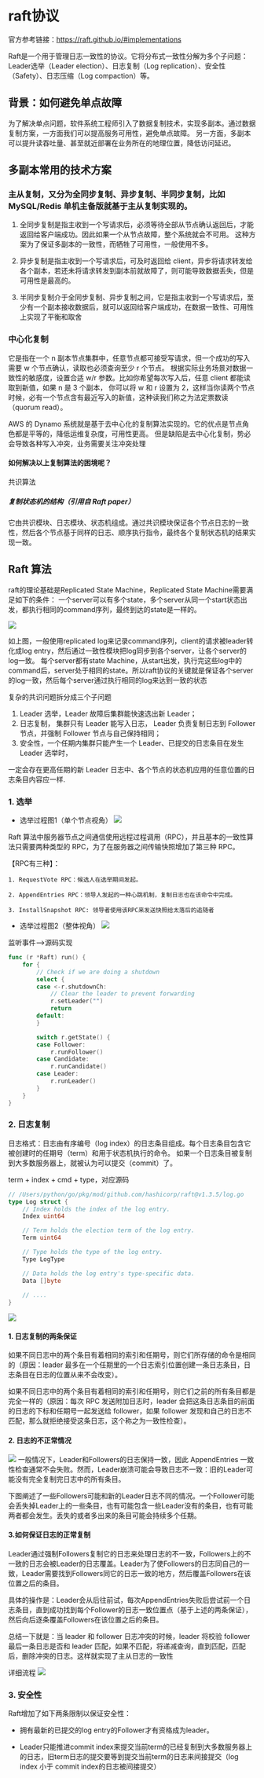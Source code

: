 # raft协议

官方参考链接：https://raft.github.io/#implementations

Raft是一个用于管理日志一致性的协议。它将分布式一致性分解为多个子问题：Leader选举（Leader election）、日志复制（Log replication）、安全性（Safety）、日志压缩（Log compaction）等。

## 背景：如何避免单点故障

为了解决单点问题，软件系统工程师引入了数据复制技术，实现多副本。通过数据复制方案，一方面我们可以提高服务可用性，避免单点故障。
另一方面，多副本可以提升读吞吐量、甚至就近部署在业务所在的地理位置，降低访问延迟。

## 多副本常用的技术方案

### 主从复制，又分为全同步复制、异步复制、半同步复制，比如 MySQL/Redis 单机主备版就基于主从复制实现的。

1. 全同步复制是指主收到一个写请求后，必须等待全部从节点确认返回后，才能返回给客户端成功。因此如果一个从节点故障，整个系统就会不可用。
这种方案为了保证多副本的一致性，而牺牲了可用性，一般使用不多。

2. 异步复制是指主收到一个写请求后，可及时返回给 client，异步将请求转发给各个副本，若还未将请求转发到副本前就故障了，则可能导致数据丢失，但是可用性是最高的。

3. 半同步复制介于全同步复制、异步复制之间，它是指主收到一个写请求后，至少有一个副本接收数据后，就可以返回给客户端成功，在数据一致性、可用性上实现了平衡和取舍

### 中心化复制

它是指在一个 n 副本节点集群中，任意节点都可接受写请求，但一个成功的写入需要 w 个节点确认，读取也必须查询至少 r 个节点。
根据实际业务场景对数据一致性的敏感度，设置合适 w/r 参数。比如你希望每次写入后，任意 client 都能读取到新值，如果 n 是 3 个副本，
你可以将 w 和 r 设置为 2，这样当你读两个节点时候，必有一个节点含有最近写入的新值，这种读我们称之为法定票数读（quorum read）。

AWS 的 Dynamo 系统就是基于去中心化的复制算法实现的。它的优点是节点角色都是平等的，降低运维复杂度，可用性更高。
但是缺陷是去中心化复制，势必会导致各种写入冲突，业务需要关注冲突处理

#### 如何解决以上复制算法的困境呢？

共识算法

##### 复制状态机的结构（引用自 Raft paper）

它由共识模块、日志模块、状态机组成。通过共识模块保证各个节点日志的一致性，然后各个节点基于同样的日志、顺序执行指令，最终各个复制状态机的结果实现一致。

## Raft 算法

raft的理论基础是Replicated State Machine，Replicated State Machine需要满足如下的条件：
一个server可以有多个state，多个server从同一个start状态出发，都执行相同的command序列，最终到达的state是一样的。

![](.raft_images/state_machine.png)

如上图，一般使用replicated log来记录command序列，client的请求被leader转化成log entry，然后通过一致性模块把log同步到各个server，让各个server的log一致。
每个server都有state Machine，从start出发，执行完这些log中的command后，server处于相同的state。所以raft协议的关键就是保证各个server的log一致，然后每个server通过执行相同的log来达到一致的状态

    
复杂的共识问题拆分成三个子问题    
    
1. Leader 选举，Leader 故障后集群能快速选出新 Leader；
2. 日志复制， 集群只有 Leader 能写入日志， Leader 负责复制日志到 Follower 节点，并强制 Follower 节点与自己保持相同；
3. 安全性，一个任期内集群只能产生一个 Leader、已提交的日志条目在发生 Leader 选举时，

一定会存在更高任期的新 Leader 日志中、各个节点的状态机应用的任意位置的日志条目内容应一样.


### 1. 选举

- 选举过程图1（单个节点视角）
![](.raft_images/election_from_own_view.png)

Raft 算法中服务器节点之间通信使用远程过程调用（RPC），并且基本的一致性算法只需要两种类型的 RPC，为了在服务器之间传输快照增加了第三种 RPC。

【RPC有三种】：

    1. RequestVote RPC：候选人在选举期间发起。

    2. AppendEntries RPC：领导人发起的一种心跳机制，复制日志也在该命令中完成。

    3. InstallSnapshot RPC: 领导者使用该RPC来发送快照给太落后的追随者
  
- 选举过程图2（整体视角）
![](.raft_images/election_in_whole_view.png)
  
监听事件-->源码实现

```go
func (r *Raft) run() {
	for {
		// Check if we are doing a shutdown
		select {
		case <-r.shutdownCh:
			// Clear the leader to prevent forwarding
			r.setLeader("")
			return
		default:
		}

		switch r.getState() {
		case Follower:
			r.runFollower()
		case Candidate:
			r.runCandidate()
		case Leader:
			r.runLeader()
		}
	}
}
```
  

### 2. 日志复制

日志格式：日志由有序编号（log index）的日志条目组成。每个日志条目包含它被创建时的任期号（term）和用于状态机执行的命令。
如果一个日志条目被复制到大多数服务器上，就被认为可以提交（commit）了。
    
term + index + cmd + type，对应源码

```go
// /Users/python/go/pkg/mod/github.com/hashicorp/raft@v1.3.5/log.go
type Log struct {
	// Index holds the index of the log entry.
	Index uint64

	// Term holds the election term of the log entry.
	Term uint64

	// Type holds the type of the log entry.
	Type LogType

	// Data holds the log entry's type-specific data.
	Data []byte
	
	// ....
}
```

![](.raft_images/raft_log_info.png)


#### 1. 日志复制的两条保证
如果不同日志中的两个条目有着相同的索引和任期号，则它们所存储的命令是相同的（原因：leader 最多在一个任期里的一个日志索引位置创建一条日志条目，日志条目在日志的位置从来不会改变）。

如果不同日志中的两个条目有着相同的索引和任期号，则它们之前的所有条目都是完全一样的（原因：每次 RPC 发送附加日志时，leader 会把这条日志条目的前面的日志的下标和任期号一起发送给 follower，如果 follower 发现和自己的日志不匹配，那么就拒绝接受这条日志，这个称之为一致性检查）。

#### 2. 日志的不正常情况
![](.raft_images/fause_entries.png)
一般情况下，Leader和Followers的日志保持一致，因此 AppendEntries 一致性检查通常不会失败。然而，Leader崩溃可能会导致日志不一致：旧的Leader可能没有完全复制完日志中的所有条目。

下图阐述了一些Followers可能和新的Leader日志不同的情况。一个Follower可能会丢失掉Leader上的一些条目，也有可能包含一些Leader没有的条目，也有可能两者都会发生。丢失的或者多出来的条目可能会持续多个任期。

#### 3.如何保证日志的正常复制
Leader通过强制Followers复制它的日志来处理日志的不一致，Followers上的不一致的日志会被Leader的日志覆盖。Leader为了使Followers的日志同自己的一致，Leader需要找到Followers同它的日志一致的地方，然后覆盖Followers在该位置之后的条目。

具体的操作是：Leader会从后往前试，每次AppendEntries失败后尝试前一个日志条目，直到成功找到每个Follower的日志一致位置点（基于上述的两条保证），然后向后逐条覆盖Followers在该位置之后的条目。

总结一下就是：当 leader 和 follower 日志冲突的时候，leader 将校验 follower 最后一条日志是否和 leader 匹配，如果不匹配，将递减查询，直到匹配，匹配后，删除冲突的日志。这样就实现了主从日志的一致性


详细流程 
![](.raft_images/raft_whole_process.png)

### 3. 安全性
Raft增加了如下两条限制以保证安全性：

- 拥有最新的已提交的log entry的Follower才有资格成为leader。

- Leader只能推进commit index来提交当前term的已经复制到大多数服务器上的日志，旧term日志的提交要等到提交当前term的日志来间接提交（log index 小于 commit index的日志被间接提交）